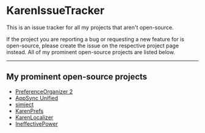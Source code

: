 # KarenIssueTracker
This is an issue tracker for all my projects that aren't open-source.

If the project you are reporting a bug or requesting a new feature for is open-source, please create the issue on the respective project page instead. All of my prominent open-source projects are listed below.

---

## My prominent open-source projects

* [PreferenceOrganizer 2](https://github.com/angelXwind/PreferenceOrganizer2)
* [AppSync Unified](https://github.com/angelXwind/AppSync)
* [simject](https://github.com/angelXwind/simject)
* [KarenPrefs](https://github.com/angelXwind/KarenPrefs)
* [KarenLocalizer](https://github.com/angelXwind/KarenLocalizer)
* [IneffectivePower](https://github.com/angelXwind/IneffectivePower)
